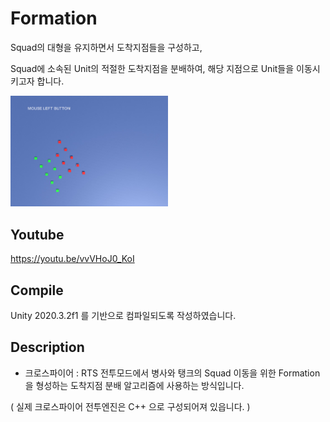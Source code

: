 # Formation

Squad의 대형을 유지하면서 도착지점들을 구성하고,

Squad에 소속된 Unit의 적절한 도착지점을 분배하여, 해당 지점으로 Unit들을 이동시키고자 합니다.

<img src="./Assets/Art/ScreenShot.jpg" width="50%" height="50%"></img>


## Youtube

https://youtu.be/vvVHoJ0_KoI


## Compile

Unity 2020.3.2f1 를 기반으로 컴파일되도록 작성하였습니다.

## Description

- 크로스파이어 : RTS 전투모드에서 병사와 탱크의 Squad 이동을 위한 Formation 을 형성하는 도착지점 분배 알고리즘에 사용하는 방식입니다.

( 실제 크로스파이어 전투엔진은 C++ 으로 구성되어져 있읍니다. )
